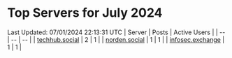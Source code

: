 # Top Servers for July 2024
Last Updated: 07/01/2024 22:13:31 UTC
| Server | Posts | Active Users |
| -- | -- | -- |
| [techhub.social](https://techhub.social/tags/PowerShell) | 2 | 1 |
| [norden.social](https://norden.social/tags/PowerShell) | 1 | 1 |
| [infosec.exchange](https://infosec.exchange/tags/PowerShell) | 1 | 1 |
